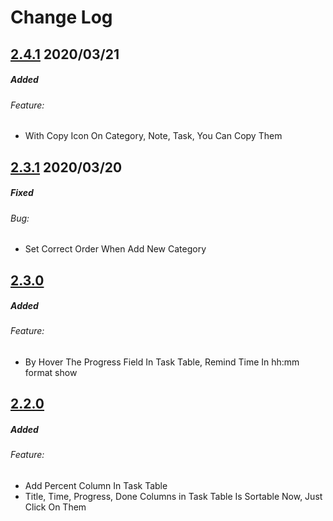 # Change Log

## [2.4.1](https://github.com/free-byte/dani-pad/tree/V2.4.1) 2020/03/21

##### Added
###### Feature:
* With Copy Icon On Category, Note, Task, You Can Copy Them

## [2.3.1](https://github.com/free-byte/dani-pad/tree/V2.3.1) 2020/03/20

##### Fixed
###### Bug:
* Set Correct Order When Add New Category

## [2.3.0](https://github.com/free-byte/dani-pad/tree/V2.3.0)

##### Added
###### Feature:
* By Hover The Progress Field In Task Table, Remind Time In hh:mm format show

## [2.2.0](https://github.com/free-byte/dani-pad/tree/V2.2.0)

##### Added
###### Feature:
* Add Percent Column In Task Table
* Title, Time, Progress, Done Columns in Task Table Is Sortable Now, Just Click On Them

<!--
PATTERN 
#####Added
#####Changed
#####Fixed
#####Removed

######Feature
######Improve
######Bug
-->